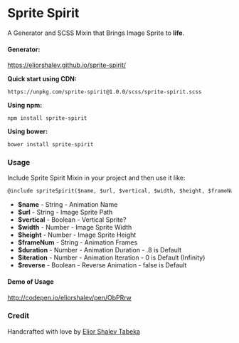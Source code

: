 # Sprite Spirit
A Generator and SCSS Mixin that Brings Image Sprite to **life**.

#### Generator:
https://eliorshalev.github.io/sprite-spirit/


**Quick start using CDN:**
```
https://unpkg.com/sprite-spirit@1.0.0/scss/sprite-spirit.scss
```

**Using npm:**
```
npm install sprite-spirit
```

**Using bower:**
```
bower install sprite-spirit
```

### Usage
Include Sprite Spirit Mixin in your project and then use it like:
```html
@include spriteSpirit($name, $url, $vertical, $width, $height, $frameNum, $duration, $iteration, $reverse);
```

* **$name** - String - Animation Name
* **$url** - String - Image Sprite Path
* **$vertical** - Boolean - Vertical Sprite?
* **$width** - Number - Image Sprite Width
* **$height** - Number - Image Sprite Height
* **$frameNum** - String - Animation Frames
* **$duration** - Number - Animation Duration - .8 is Default
* **$iteration** - Number - Animation Iteration - 0 is Default (Infinity)
* **$reverse** - Boolean - Reverse Animation - false is Default

#### Demo of Usage
http://codepen.io/eliorshalev/pen/ObPRrw

### Credit
Handcrafted with love by [Elior Shalev Tabeka](http://codepen.io/eliorshalev)
